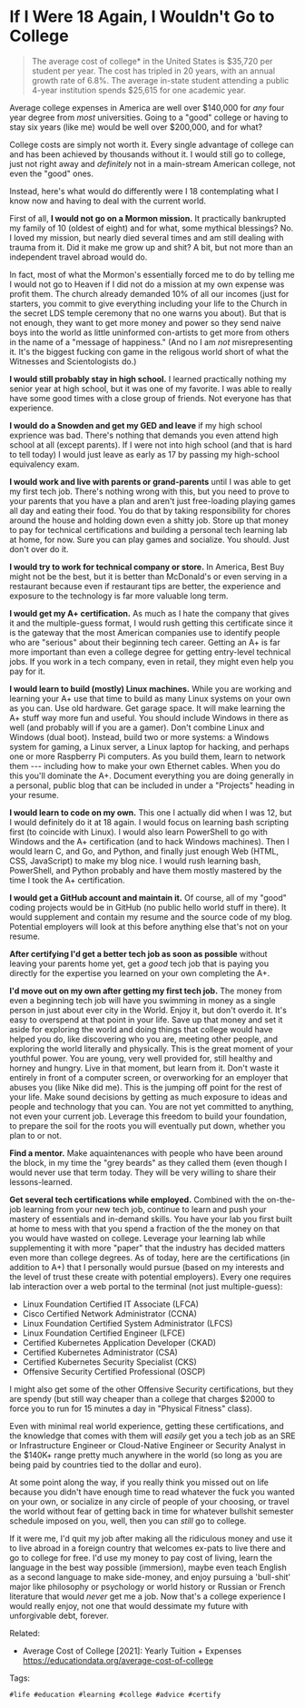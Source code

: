 # If I Were 18 Again, I Wouldn't Go to College

> The average cost of college* in the United States is $35,720 per
> student per year. The cost has tripled in 20 years, with an annual
> growth rate of 6.8%. The average in-state student attending a public
> 4-year institution spends \$25,615 for one academic year. 

Average college expenses in America are well over \$140,000 for *any*
four year degree from *most* universities. Going to a "good" college or
having to stay six years (like me) would be well over \$200,000, and for
what?

College costs are simply not worth it. Every single advantage of college
can and has been achieved by thousands without it. I would still go to
college, just not right away and *definitely* not in a main-stream
American college, not even the "good" ones.

Instead, here's what would do differently were I 18 contemplating
what I know now and having to deal with the current world. 

First of all, **I would not go on a Mormon mission.** It practically
bankrupted my family of 10 (oldest of eight) and for what, some mythical
blessings? No. I loved my mission, but nearly died several times and am
still dealing with trauma from it. Did it make me grow up and shit? A
bit, but not more than an independent travel abroad would do.

In fact, most of what the Mormon's essentially forced me to do by
telling me I would not go to Heaven if I did not do a mission at my own
expense was profit them. The church already demanded 10% of all our
incomes (just for starters, you commit to give everything including your
life to the Church in the secret LDS temple ceremony that no one warns
you about). But that is not enough, they want to get more money and
power so they send naive boys into the world as little uninformed
con-artists to get more from others in the name of a "message of
happiness." (And no I am *not* misrepresenting it. It's the biggest
fucking con game in the religous world short of what the Witnesses and
Scientologists do.)

**I would still probably stay in high school.** I learned practically
nothing my senior year at high school, but it was one of my favorite. I
was able to really have some good times with a close group of friends.
Not everyone has that experience.

**I would do a Snowden and get my GED and leave** if my high school
exprience was bad. There's nothing that demands you even attend high
school at all (except parents). If I were not into high school (and that
is hard to tell today) I would just leave as early as 17 by passing my
high-school equivalency exam.

**I would work and live with parents or grand-parents** until I was able
to get my first tech job. There's nothing wrong with this, but you need
to prove to your parents that you have a plan and aren't just
free-loading playing games all day and eating their food. You do that by
taking responsibility for chores around the house and holding down even
a shitty job. Store up that money to pay for technical certifications
and building a personal tech learning lab at home, for now. Sure you can
play games and socialize. You should. Just don't over do it.

**I would try to work for technical company or store.** In America, Best
Buy might not be the best, but it is better than McDonald's or even
serving in a restaurant because even if restaurant tips are better, the
experience and exposure to the technology is far more valuable long
term.

**I would get my A+ certification.** As much as I hate the company that
gives it and the multiple-guess format, I would rush getting this
certificate since it is the gateway that the most American companies use
to identify people who are "serious" about their beginning tech career.
Getting an A+ is far more important than even a college degree for
getting entry-level technical jobs. If you work in a tech company, even
in retail, they might even help you pay for it.

**I would learn to build (mostly) Linux machines.** While
you are working and learning your A+ use that time to build as many
Linux systems on your own as you can. Use old hardware. Get garage
space. It will make learning the A+ stuff way more fun and useful. You
should include Windows in there as well (and probably will if you are a
gamer). Don't combine Linux and Windows (dual boot). Instead, build two
or more systems: a Windows system for gaming, a Linux server, a Linux
laptop for hacking, and perhaps one or more Raspberry Pi computers. As
you build them, learn to network them --- including how to make your own
Ethernet cables. When you do this you'll dominate the A+. Document
everything you are doing generally in a personal, public blog that can
be included in under a "Projects" heading in your resume.

**I would learn to code on my own.** This one I actually did when I was
12, but I would definitely do it at 18 again. I would focus on learning
bash scripting first (to coincide with Linux). I would also learn
PowerShell to go with Windows and the A+ certification (and to hack
Windows machines). Then I would learn C, and Go, and Python, and finally
just enough Web (HTML, CSS, JavaScript) to make my blog nice. I would
rush learning bash, PowerShell, and Python probably and have them mostly
mastered by the time I took the A+ certification. 

**I would get a GitHub account and maintain it.** Of course, all of my
"good" coding projects would be in GitHub (no public hello world stuff
in there). It would supplement and contain my resume and the source code
of my blog. Potential employers will look at this before anything else
that's not on your resume.

**After certifying I'd get a better tech job as soon as possible**
without leaving your parents home yet, get a *good* tech job that is
paying you directly for the expertise you learned on your own completing
the A+. 

**I'd move out on my own after getting my first tech job.** The money
from even a beginning tech job will have you swimming in money as a
single person in just about ever city in the World. Enjoy it, but don't
overdo it. It's easy to overspend at that point in your life. Save up
that money and set it aside for exploring the world and doing things
that college would have helped you do, like discovering who you are,
meeting other people, and exploring the world literally and physically.
This is the great moment of your youthful power. You are young, very
well provided for, still healthy and horney and hungry. Live in that
moment, but learn from it. Don't waste it entirely in front of a
computer screen, or overworking for an employer that abuses you (like
Nike did me). This is the jumping off point for the rest of your life.
Make sound decisions by getting as much exposure to ideas and people and
technology that you can. You are not yet committed to anything, not even
your current job. Leverage this freedom to build your foundation, to
prepare the soil for the roots you will eventually put down, whether you
plan to or not.

**Find a mentor.** Make aquaintenances with people who have been around
the block, in my time the "grey beards" as they called them (even though
I would never use that term today. They will be very willing to share
their lessons-learned.

**Get several tech certifications while employed.** Combined with the
on-the-job learning from your new tech job, continue to learn and push
your mastery of essentials and in-demand skills. You have your lab you
first built at home to mess with that you spend a fraction of the the
money on that you would have wasted on college. Leverage your learning
lab while supplementing it with more "paper" that the industry has
decided matters even more than college degrees. As of today, here are
the certifications (in addition to A+) that I personally would pursue
(based on my interests and the level of trust these create with
potential employers). Every one requires lab interaction over a web
portal to the terminal (not just multiple-guess):

* Linux Foundation Certified IT Associate (LFCA)
* Cisco Certified Network Administrator (CCNA)
* Linux Foundation Certified System Administrator (LFCS)
* Linux Foundation Certified Engineer (LFCE)
* Certified Kubernetes Application Developer (CKAD)
* Certified Kubernetes Administrator (CSA)
* Certified Kubernetes Security Specialist (CKS)
* Offensive Security Certified Professional (OSCP)

I might also get some of the other Offensive Security certifications,
but they are spendy (but still way cheaper than a college that charges
\$2000 to force you to run for 15 minutes a day in "Physical Fitness"
class).

Even with minimal real world experience, getting these certifications,
and the knowledge that comes with them will *easily* get you a tech job
as an SRE or Infrastructure Engineer or Cloud-Native Engineer or
Security Analyst in the \$140K+ range pretty much anywhere in the world
(so long as you are being paid by countries tied to the dollar and
euro).

At some point along the way, if you really think you missed out on life
because you didn't have enough time to read whatever the fuck you wanted
on your own, or socialize in any circle of people of your choosing, or
travel the world without fear of getting back in time for whatever
bullshit semester schedule imposed on you, well, then you can *still* go
to college. 

If it were me, I'd quit my job after making all the ridiculous money and
use it to live abroad in a foreign country that welcomes ex-pats to live
there and go to college for free. I'd use my money to pay cost of
living, learn the language in the best way possible (immersion), maybe
even teach English as a second language to make side-money, and enjoy
pursuing a 'bull-shit' major like philosophy or psychology or world
history or Russian or French literature that would *never* get me a job.
Now that's a college experience I would really enjoy, not one that would
dessimate my future with unforgivable debt, forever.

Related:

* Average Cost of College \[2021\]: Yearly Tuition + Expenses  
  https://educationdata.org/average-cost-of-college

Tags:

    #life #education #learning #college #advice #certify
